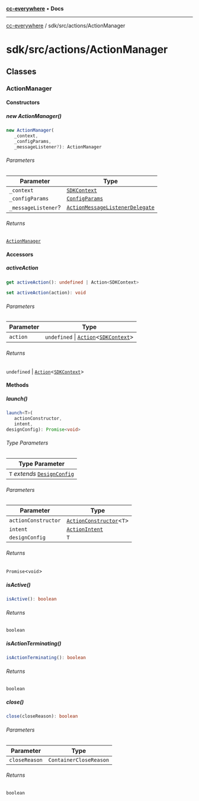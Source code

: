 [**cc-everywhere**](../../../index.md) • **Docs**

***

[cc-everywhere](../../../index.md) / sdk/src/actions/ActionManager

# sdk/src/actions/ActionManager

## Classes

### ActionManager

#### Constructors

##### new ActionManager()

```ts
new ActionManager(
   _context, 
   _configParams, 
   _messageListener?): ActionManager
```

###### Parameters

| Parameter | Type |
| ------ | ------ |
| `_context` | [`SDKContext`](ActionContext.md#sdkcontext) |
| `_configParams` | [`ConfigParams`](../../../shared/src/types/HostInfo.md#configparams) |
| `_messageListener`? | [`ActionMessageListenerDelegate`](ActionMessageListenerDelegate.md#actionmessagelistenerdelegate) |

###### Returns

[`ActionManager`](ActionManager.md#actionmanager)

#### Accessors

##### activeAction

```ts
get activeAction(): undefined | Action<SDKContext>
```

```ts
set activeAction(action): void
```

###### Parameters

| Parameter | Type |
| ------ | ------ |
| `action` | `undefined` \| [`Action`](Action.md#actiont)\<[`SDKContext`](ActionContext.md#sdkcontext)\> |

###### Returns

`undefined` \| [`Action`](Action.md#actiont)\<[`SDKContext`](ActionContext.md#sdkcontext)\>

#### Methods

##### launch()

```ts
launch<T>(
   actionConstructor, 
   intent, 
designConfig): Promise<void>
```

###### Type Parameters

| Type Parameter |
| ------ |
| `T` *extends* [`DesignConfig`](../../../shared/src/types/DesignConfig.md#designconfig) |

###### Parameters

| Parameter | Type |
| ------ | ------ |
| `actionConstructor` | [`ActionConstructor`](Action.md#actionconstructort)\<`T`\> |
| `intent` | [`ActionIntent`](../../../shared/src/types/ActionIntent.md#actionintent) |
| `designConfig` | `T` |

###### Returns

`Promise`\<`void`\>

##### isActive()

```ts
isActive(): boolean
```

###### Returns

`boolean`

##### isActionTerminating()

```ts
isActionTerminating(): boolean
```

###### Returns

`boolean`

##### close()

```ts
close(closeReason): boolean
```

###### Parameters

| Parameter | Type |
| ------ | ------ |
| `closeReason` | `ContainerCloseReason` |

###### Returns

`boolean`
